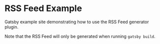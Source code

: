 # RSS Feed Example

Gatsby example site demonstrating how to use the RSS Feed generator plugin.

Note that the RSS Feed will only be generated when running `gatsby build`.
